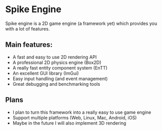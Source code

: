 # Spike Engine

Spike engine is a 2D game engine (a framework yet) which provides you with a lot of features.

## Main features:
- A fast and easy to use 2D rendering API
- A professional 2D physics engine (Box2D)
- A really fast entity component system (EnTT)
- An excellent GUI library (ImGui)
- Easy input handling (and event management)
- Great debugging and benchmarking tools

## Plans
- I plan to turn this framework into a really easy to use game engine
- Support multiple platforms (Web, Linux, Mac, Android, iOS)
- Maybe in the future I will also implement 3D rendering
